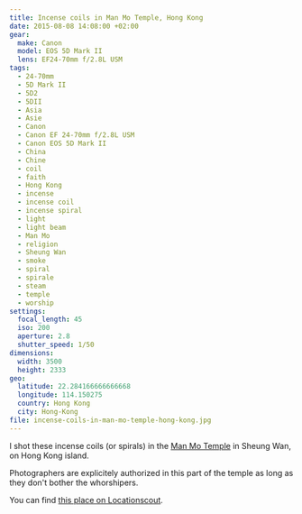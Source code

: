 ```yaml
---
title: Incense coils in Man Mo Temple, Hong Kong
date: 2015-08-08 14:08:00 +02:00
gear:
  make: Canon
  model: EOS 5D Mark II
  lens: EF24-70mm f/2.8L USM
tags:
  - 24-70mm
  - 5D Mark II
  - 5D2
  - 5DII
  - Asia
  - Asie
  - Canon
  - Canon EF 24-70mm f/2.8L USM
  - Canon EOS 5D Mark II
  - China
  - Chine
  - coil
  - faith
  - Hong Kong
  - incense
  - incense coil
  - incense spiral
  - light
  - light beam
  - Man Mo
  - religion
  - Sheung Wan
  - smoke
  - spiral
  - spirale
  - steam
  - temple
  - worship
settings:
  focal_length: 45
  iso: 200
  aperture: 2.8
  shutter_speed: 1/50
dimensions:
  width: 3500
  height: 2333
geo:
  latitude: 22.284166666666668
  longitude: 114.150275
  country: Hong Kong
  city: Hong-Kong
file: incense-coils-in-man-mo-temple-hong-kong.jpg
---
```


I shot these incense coils (or spirals) in the <a href="http://www.discoverhongkong.com/us/see-do/culture-heritage/chinese-temples/man-mo-temple.jsp">Man Mo Temple</a> in Sheung Wan, on Hong Kong island.

Photographers are explicitely authorized in this part of the temple as long as they don't bother the whorshipers.

You can find <a href="http://www.locationscout.net/hong-kong/1603-man-mo-temple-in-sheung-wan-on-hong-kong-island">this place on Locationscout</a>.
